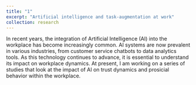 ```yaml
---
title: "1"
excerpt: "Artificial intelligence and task-augmentation at work"
collection: research
---
```


In recent years, the integration of Artificial Intelligence (AI) into the workplace has become increasingly common. AI systems are now prevalent in various industries, from customer service chatbots to data analytics tools. As this technology continues to advance, it is essential to understand its impact on workplace dynamics. At present, I am working on a series of studies that look at the impact of AI on trust dynamics and prosicial behavior within the workplace.
